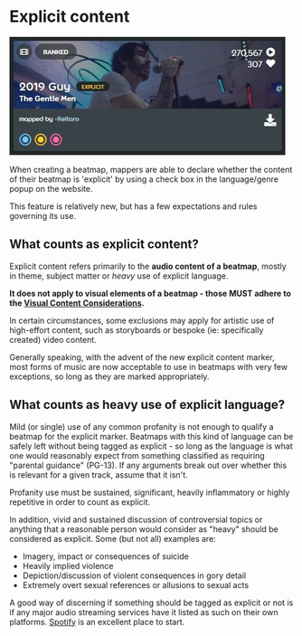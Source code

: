 # Explicit content

![Screenshot of a beatmap tagged as explicit](img/explicit-tag.jpg "An example of a beatmap that is being marked with the 'explicit' tag.")

When creating a beatmap, mappers are able to declare whether the content of their beatmap is 'explicit' by using a check box in the language/genre popup on the website.

This feature is relatively new, but has a few expectations and rules governing its use.

## What counts as explicit content?

Explicit content refers primarily to the **audio content of a beatmap**, mostly in theme, subject matter or *heavy* use of explicit language.

**It does not apply to visual elements of a beatmap - those MUST adhere to the [Visual Content Considerations](/wiki/Rules/Visual_Content_Considerations).**

In certain circumstances, some exclusions may apply for artistic use of high-effort content, such as storyboards or bespoke (ie: specifically created) video content.

Generally speaking, with the advent of the new explicit content marker, most forms of music are now acceptable to use in beatmaps with very few exceptions, so long as they are marked appropriately.

## What counts as heavy use of explicit language?

Mild (or single) use of any common profanity is not enough to qualify a beatmap for the explicit marker. Beatmaps with this kind of language can be safely left without being tagged as explicit - so long as the language is what one would reasonably expect from something classified as requiring "parental guidance" (PG-13). If any arguments break out over whether this is relevant for a given track, assume that it isn't.

Profanity use must be sustained, significant, heavily inflammatory or highly repetitive in order to count as explicit.

In addition, vivid and sustained discussion of controversial topics or anything that a reasonable person would consider as "heavy" should be considered as explicit. Some (but not all) examples are:

- Imagery, impact or consequences of suicide
- Heavily implied violence 
- Depiction/discussion of violent consequences in gory detail
- Extremely overt sexual references or allusions to sexual acts

A good way of discerning if something should be tagged as explicit or not is if any major audio streaming services have it listed as such on their own platforms. [Spotify](https://www.spotify.com "Spotify") is an excellent place to start.
